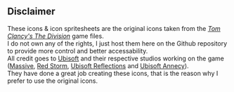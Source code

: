 ## Disclaimer
These icons & icon spritesheets are the original icons taken from the [*Tom Clancy's The Division*](https://tomclancy-thedivision.ubisoft.com) game files.  
I do not own any of the rights, I just host them here on the Github repository to provide more control and better accessability.  
All credit goes to [Ubisoft](https://www.ubisoft.com) and their respective studios working on the game  
([Massive](http://www.massive.se), [Red Storm](http://redstorm.com), [Ubisoft Reflections](http://reflections.ubisoft.com) and [Ubisoft Annecy](https://www.ubisoft.com/en-US/studio/annecy.aspx)).  
They have done a great job creating these icons, that is the reason why I prefer to use the original icons.

